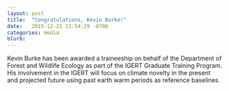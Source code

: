```yaml
---
layout: post
title:  "Congratulations, Kevin Burke!"
date:   2015-12-21 11:54:29 -0700
categories: media
blurb:
---
```

Kevin Burke has been awarded a traineeship on behalf of the Department of Forest and Wildlife Ecology as part of the IGERT Graduate Training Program. His involvement in the IGERT will focus on climate novelty in the present and projected future using past earth warm periods as reference baselines.
